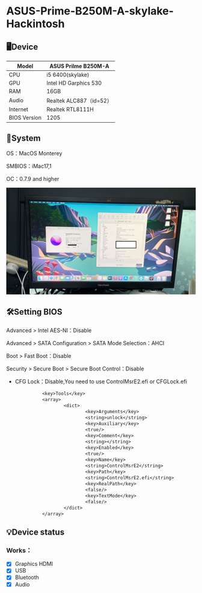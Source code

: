 # ASUS-Prime-B250M-A-skylake-Hackintosh

## 🖥️Device
| Model | ASUS Prilme B250M-A |
|------------|-------------------------------|
| CPU | i5 6400(skylake) |
| GPU | Intel HD Garphics 530 |
| RAM | 16GB |
| Audio | Realtek ALC887（id=52） |
| Internet | Realtek RTL8111H |
| BIOS Version | 1205 |

## 📀System
OS：MacOS Monterey

SMBIOS：iMac17,1

OC：0.7.9 and higher

![alt text](ASUS-Prime-B250M-A.jpg)

## 🛠️Setting BIOS
Advanced > Intel AES-NI：Disable

Advanced > SATA Configuration > SATA Mode Selection：AHCI

Boot > Fast Boot：Disable

Security > Secure Boot > Secure Boot Control：Disable

- CFG Lock：Disable,You need to use ControlMsrE2.efi or CFGLock.efi

                <key>Tools</key>
                <array>
                        <dict>
                                <key>Arguments</key>
                                <string>unlock</string>
                                <key>Auxiliary</key>
                                <true/>
                                <key>Comment</key>
                                <string></string>
                                <key>Enabled</key>
                                <true/>
                                <key>Name</key>
                                <string>ControlMsrE2</string>
                                <key>Path</key>
                                <string>ControlMsrE2.efi</string>
                                <key>RealPath</key>
                                <false/>
                                <key>TextMode</key>
                                <false/>
                        </dict>
                </array>
## 💡Device status
### Works：
- [x] Graphics HDMI
- [x] USB
- [x] Bluetooth
- [x] Audio

